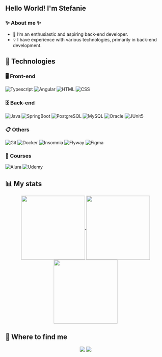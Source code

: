 
## Hello World! I'm Stefanie

### ✨ About me ✨
- 🌱 I’m an enthusiastic and aspiring back-end developer.
- 💡 I have experience with various technologies, primarily in back-end development.

## 🚀 Technologies

### 🖥 Front-end

![Typescript](https://img.shields.io/badge/-Typescript-2A8DDB?style=flat&logo=typescript&logoColor=white)
![Angular](https://img.shields.io/badge/-Angular-E21E1E?style=flat&logo=angular&logoColor=white)
![HTML](https://img.shields.io/badge/-HTML-FE6400?style=flat&logo=HTML5&logoColor=white)
![CSS](https://img.shields.io/badge/-CSS-1572B6?style=flat&logo=CSS3&logoColor=white)

### 🗄 Back-end

![Java](https://img.shields.io/badge/-Java-FE6400?style=flat&logo=openjdk&logoColor=white)
![SpringBoot](https://img.shields.io/badge/-SpringBoot-71BE36?style=flat&logo=spring&logoColor=white)
![PostgreSQL](https://img.shields.io/badge/-PostgreSQL-1572B6?style=flat&logo=postgresql&logoColor=white)
![MySQL](https://img.shields.io/badge/MySQL-4479A1?logo=mysql&logoColor=fff)
![Oracle](https://img.shields.io/badge/-Oracle-E21E1E?style=flat&logo=oracle&logoColor=white)
![JUnit5](https://img.shields.io/badge/-JUnit5-2DA543?style=flat&logo=junit5&logoColor=white)

### 📋 Others

![Git](https://img.shields.io/badge/-Git-eb4e15?style=flat&logo=git&logoColor=white)
![Docker](https://img.shields.io/badge/-Docker-2E9DFF?style=flat&logo=docker&logoColor=white)
![Insomnia](https://img.shields.io/badge/-Insomnia-4000FE?style=flat&logo=insomnia&logoColor=white)
![Flyway](https://img.shields.io/badge/-Flyway-CB0505?style=flat&logo=flyway&logoColor=white)
![Figma](https://img.shields.io/badge/-Figma-5100FF?style=flat&logo=figma&logoColor=white)

### 📜 Courses
![Alura](https://custom-icon-badges.demolab.com/badge/Alura-001332?logo=alura-white&logoColor=fff)
![Udemy](https://img.shields.io/badge/Udemy-A435F0?logo=udemy&logoColor=fff)

## 📊 My stats
<p align="center">
  <a href="https://github.com/anuraghazra/github-readme-stats">
    <img height=200 align="center" src="https://github-readme-stats.vercel.app/api?username=StefanieReetz&count_private=true&show_icons=true&theme=tokyonight&custom_title=Github%20Status" />
  </a>
  <a href="https://github.com/anuraghazra/convoychat">
    <img height=200 align="center" src="https://github-readme-stats.vercel.app/api/top-langs/?username=StefanieReetz&layout=compact&theme=tokyonight&langs_count=8&card_width=320" />
  </a>
  <a href="https://github.com/vn7n24fzkq/github-profile-summary-cards">
    <img height=200 align="center" src="http://github-profile-summary-cards.vercel.app/api/cards/profile-details?username=StefanieReetz&theme=tokyonight" />
  </a>
</p>

## 📱 Where to find me
<p align="center">
  <a>
    <img src="https://img.shields.io/badge/-stefaniebeatrizreetz@gmail.com-c14438?style=flat&logo=Gmail&logoColor=white&link=mailto:jenniferheloisareetz@gmail.com" />
  </a>
    <a href="https://www.linkedin.com/in/stefanie-reetz-23052a359/">
    <img src="https://img.shields.io/badge/-Stefanie-blue?style=flat&logo=Linkedin&logoColor=white&link=https://www.linkedin.com/in/stefanie-reetz-23052a359/" />
  </a>
</p>
